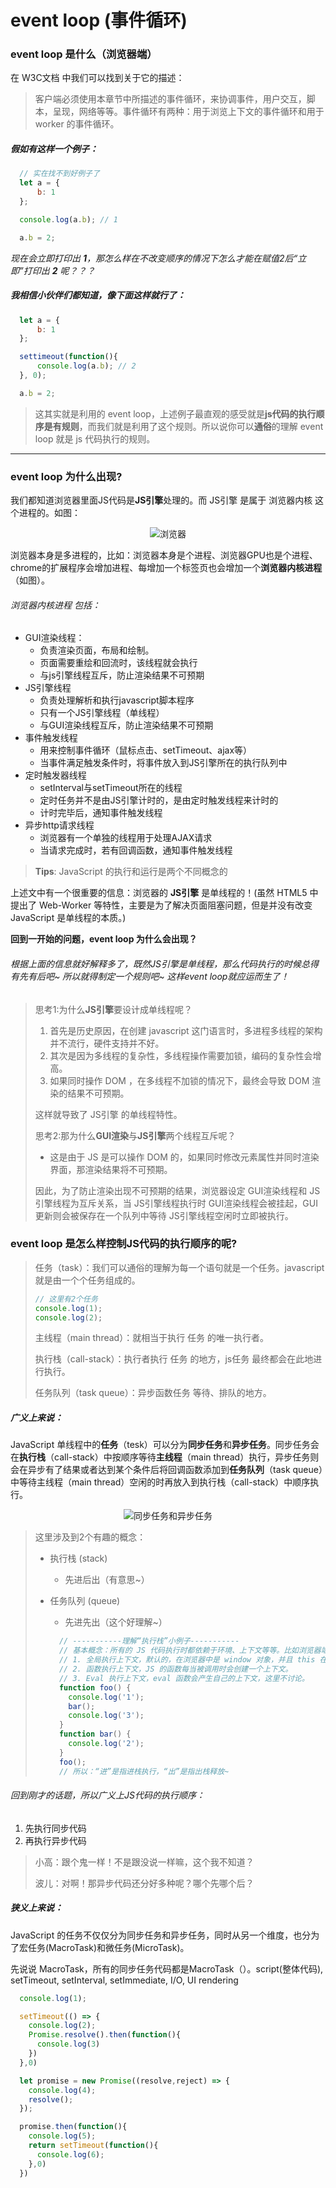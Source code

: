 # event loop (事件循环)

### event loop 是什么（浏览器端）

在 W3C文档 中我们可以找到关于它的描述：

> 客户端必须使用本章节中所描述的事件循环，来协调事件，用户交互，脚本，呈现，网络等等。事件循环有两种：用于浏览上下文的事件循环和用于 worker 的事件循环。

##### 假如有这样一个例子：

```js
  // 实在找不到好例子了
  let a = {
	  b: 1
  };

  console.log(a.b); // 1

  a.b = 2;
```

*现在会立即打印出 **1**，那怎么样在不改变顺序的情况下怎么才能在赋值2后“立即”打印出 **2** 呢？？？*


##### 我相信小伙伴们都知道，像下面这样就行了：

```js
  let a = {
	  b: 1
  };

  settimeout(function(){
	  console.log(a.b); // 2
  }, 0);

  a.b = 2;
```

> 这其实就是利用的 event loop，上述例子最直观的感受就是**js代码的执行顺序是有规则**，而我们就是利用了这个规则。所以说你可以**通俗**的理解 event loop 就是 js 代码执行的规则。

<hr/>

### event loop 为什么出现?

我们都知道浏览器里面JS代码是**JS引擎**处理的。而 JS引擎 是属于 浏览器内核 这个进程的。如图：

<p align="center">
<img src="https://user-images.githubusercontent.com/20440496/42146675-c35e6bdc-7dfb-11e8-920b-2c626c9845f5.png" alt="浏览器">
</p>

浏览器本身是多进程的，比如：浏览器本身是个进程、浏览器GPU也是个进程、chrome的扩展程序会增加进程、每增加一个标签页也会增加一个**浏览器内核进程**（如图）。

###### 浏览器内核进程 包括：
* GUI渲染线程：
  * 负责渲染页面，布局和绘制。
  * 页面需要重绘和回流时，该线程就会执行
  * 与js引擎线程互斥，防止渲染结果不可预期
* JS引擎线程
  * 负责处理解析和执行javascript脚本程序
  * 只有一个JS引擎线程（单线程）
  * 与GUI渲染线程互斥，防止渲染结果不可预期
* 事件触发线程
  * 用来控制事件循环（鼠标点击、setTimeout、ajax等）
  * 当事件满足触发条件时，将事件放入到JS引擎所在的执行队列中
* 定时触发器线程
  * setInterval与setTimeout所在的线程
  * 定时任务并不是由JS引擎计时的，是由定时触发线程来计时的
  * 计时完毕后，通知事件触发线程
* 异步http请求线程
  * 浏览器有一个单独的线程用于处理AJAX请求
  * 当请求完成时，若有回调函数，通知事件触发线程

> **Tips**: JavaScript 的执行和运行是两个不同概念的

上述文中有一个很重要的信息：浏览器的 **JS引擎** 是单线程的！(虽然 HTML5 中提出了 Web-Worker 等特性，主要是为了解决页面阻塞问题，但是并没有改变 JavaScript 是单线程的本质。)

**回到一开始的问题，event loop 为什么会出现？**
###### 根据上面的信息就好解释多了，既然JS引擎是单线程，那么代码执行的时候总得有先有后吧~ 所以就得制定一个规则吧~ 这样event loop就应运而生了！

> 思考1:为什么**JS引擎**要设计成单线程呢？
> 1. 首先是历史原因，在创建 javascript 这门语言时，多进程多线程的架构并不流行，硬件支持并不好。
> 2. 其次是因为多线程的复杂性，多线程操作需要加锁，编码的复杂性会增高。
> 3. 如果同时操作 DOM ，在多线程不加锁的情况下，最终会导致 DOM 渲染的结果不可预期。
> 
> 这样就导致了 JS引擎 的单线程特性。
>
> 思考2:那为什么**GUI渲染**与**JS引擎**两个线程互斥呢？
> * 这是由于 JS 是可以操作 DOM 的，如果同时修改元素属性并同时渲染界面，那渲染结果将不可预期。
> 
> 因此，为了防止渲染出现不可预期的结果，浏览器设定 GUI渲染线程和 JS引擎线程为互斥关系，当 JS引擎线程执行时 GUI渲染线程会被挂起，GUI更新则会被保存在一个队列中等待 JS引擎线程空闲时立即被执行。

### event loop 是怎么样控制JS代码的执行顺序的呢?

> 任务（task）：我们可以通俗的理解为每一个语句就是一个任务。javascript就是由一个个任务组成的。
> ```js
> // 这里有2个任务
> console.log(1);
> console.log(2);
> ```
> 
> 主线程（main thread）：就相当于执行 任务 的唯一执行者。
> 
> 执行栈（call-stack）：执行者执行 任务 的地方，js任务 最终都会在此地进行执行。
> 
> 任务队列（task queue）：异步函数任务 等待、排队的地方。

##### 广义上来说：

JavaScript 单线程中的**任务**（tesk）可以分为**同步任务**和**异步任务**。同步任务会在**执行栈**（call-stack）中按顺序等待**主线程**（main thread）执行，异步任务则会在异步有了结果或者达到某个条件后将回调函数添加到**任务队列**（task queue）中等待主线程（main thread）空闲的时再放入到执行栈（call-stack）中顺序执行。

<p align="center">
<img src="https://mmbiz.qpic.cn/mmbiz_png/udZl15qqib0NPJYm99fCKh9SUq52nkiaF0YZKYdpHN1PcmSictWzLxPJFddfY5M5dEBicZhDicognupcPywsN9ajhibw/640?wx_fmt=png&tp=webp&wxfrom=5&wx_lazy=1&wx_co=1" alt="同步任务和异步任务">
</p>

> 这里涉及到2个有趣的概念：
> * 执行栈 (stack)
>   * 先进后出（有意思~）
> * 任务队列 (queue)
>   * 先进先出（这个好理解~）
>
>   ```js
>     // -----------理解“执行栈”小例子-----------
>     // 基本概念：所有的 JS 代码执行时都依赖于环境、上下文等等。比如浏览器端的js执行时都依赖于浏览器环境，而且都是在执行上下文中（Execution context，简称EC）进行的。执行上下文是一个抽象的概念，JS 中有三种执行上下文：
>     // 1. 全局执行上下文，默认的，在浏览器中是 window 对象，并且 this 在非严格模式下指向它。
>     // 2. 函数执行上下文，JS 的函数每当被调用时会创建一个上下文。
>     // 3. Eval 执行上下文，eval 函数会产生自己的上下文，这里不讨论。
>     function foo() {
>       console.log('1');
>       bar();
>       console.log('3');
>     }
>     function bar() {
>       console.log('2');
>     }
>     foo();
>     // 所以：“进”是指进栈执行，“出”是指出栈释放~
>   ```

###### 回到刚才的话题，所以广义上JS代码的执行顺序：
1. 先执行同步代码
2. 再执行异步代码

> 小高：跟个鬼一样！不是跟没说一样嘛，这个我不知道？
> 
> 波儿：对啊！那异步代码还分好多种呢？哪个先哪个后？

##### 狭义上来说：

JavaScript 的任务不仅仅分为同步任务和异步任务，同时从另一个维度，也分为了宏任务(MacroTask)和微任务(MicroTask)。

先说说 MacroTask，所有的同步任务代码都是MacroTask（）。script(整体代码), setTimeout, setInterval, setImmediate, I/O, UI rendering




















```js
  console.log(1);

  setTimeout(() => {
    console.log(2);
    Promise.resolve().then(function(){
      console.log(3)
    })
  },0)

  let promise = new Promise((resolve,reject) => {
    console.log(4);
    resolve();
  });

  promise.then(function(){
    console.log(5);
    return setTimeout(function(){
      console.log(6);
    },0)
  })
```